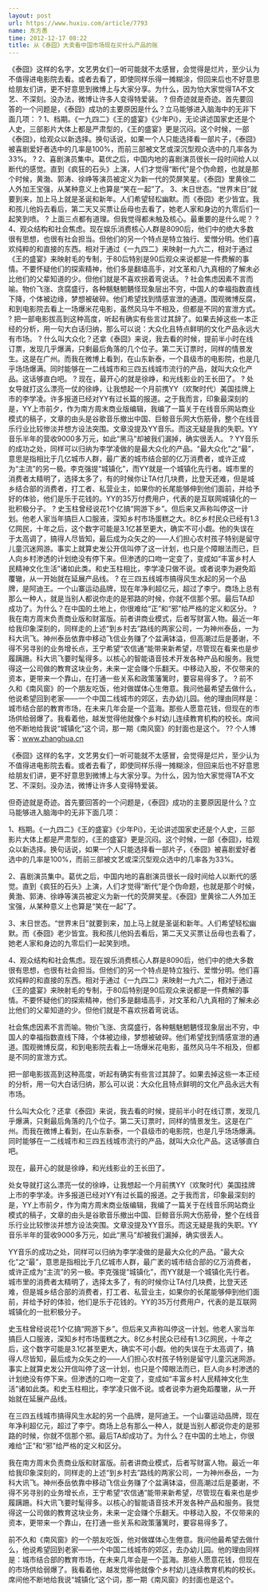 ```yaml
---
layout: post
url: https://www.huxiu.com/article/7793
name: 东方愚
time: 2012-12-17 08:22
title: 从《泰囧》大卖看中国市场现在买什么产品的账
---
```

《泰囧》这样的名字，文艺男女们一听可能就不太感冒，会觉得是烂片，至少认为不值得进电影院去看。或者去看了，即使同样乐得一摊糊涂，但回来后也不好意思给朋友们讲，更不好意思到微博上与大家分享。为什么，因为怕大家觉得TA不文艺、不深刻。没办法，微博让许多人变得特爱装。 ? 但奇迹就是奇迹。首先要回答的一个问题是，《泰囧》成功的主要原因是什么？立马能够进入脑海中的无非下面几项： ? 1、档期。《一九四二》《王的盛宴》《少年Pi》，无论讲述国家史还是个人史，三部影片大体上都是严肃型的，《王的盛宴》更是沉闷。这个时候，一部《泰囧》，给观众以新选择。换句话说，如果一个人只能选择看一部片子，《泰囧》被喜剧爱好者选中的几率是100%，而前三部被文艺或深沉型观众选中的几率各为33%。 ? 2、喜剧演员集中。葛优之后，中国内地的喜剧演员很长一段时间给人以断代的感觉。直到《疯狂的石头》上演，人们才觉得“断代”是个伪命题，也就是那个时候，黄渤、郭涛、徐峥等演员被定义为新一代的荧屏笑星。《泰囧》里黄徐二人外加王宝强，从某种意义上也算是“笑在一起”了。 3、末日世态。“世界末日”就要到来，加上马上就是圣诞和新年。人们希望轻松幽默。而《泰囧》老少皆宜。我和孩儿他妈去看后，第二天又买票让岳母也去看了，她老人家和身边的九零后们一起笑到喷。 ? 上面三点都有道理。但我觉得都未触及核心。最重要的是什么呢？ ? 4、观众结构和社会焦虑。现在娱乐消费核心人群是8090后，他们中的绝大多数很有思想，也很有社会担当。但他们的另一个特点是特立独行、爱憎分明。他们喜欢纯粹的和直接的东西。相对于通过《一九四二》来映射一九六二，相对于通过《王的盛宴》来映射毛的专制，于80后特别是90后观众来说都是一件费解的事情。不要怀疑他们的探索精神，他们多是翻墙高手，对文革和八九真相的了解未必比他们的父辈知道的少。但他们就是不喜欢拐着弯说话。 ? 社会焦虑因素不言而喻。物价飞涨、贪腐盛行，各种魑魅魍魉怪现象层出不穷，中国人的幸福指数直线下降，个体被边缘，梦想被破碎。他们希望找到情感宣泄的通道。围观微博反腐，和到电影院去看上一场爆米花电影，虽然风马牛不相及，但都是不同的宣泄方式。 ? 把一部电影拔高到这种高度，听起有确实有些言过其辞了。如果去掉这些一本正经的分析，用一句大白话归纳，那么可以说：大众化且特点鲜明的文化产品永远大有市场。 ? 什么叫大众化？还拿《泰囧》来说，我去看的时候，提前半小时在线订票，发现几乎爆满，只剩最后角落的几个位子。第二天订票时，同样的情景发生。这是在广州。而我在微博上看到，在山东新泰，一个县级市的电影院，也是几乎场场爆满。同时能够在一二线城市和三四五线城市流行的产品，就叫大众化产品。这话够直白吧。 ? 现在，最开心的就是徐峥，和光线影业的王长田了。 ? 处女导就打这么漂亮一仗的徐峥，让我想起一个月前携YY（欢聚时代）美国挂牌上市的李学凌。许多报道已经对YY有过长篇的报道。之于我而言，印象最深刻的是，YY上市前夕，作为南方周末商业版编辑，我编了一篇关于在线音乐网站商业模式的稿子，文章的由头是谷歌音乐撤出中国、巨鲸音乐网大伤筋骨，整个在线音乐行业比较惨淡并想方设法突围。文章没提及YY音乐。而这无疑是我的失职。YY音乐半年的营收9000多万元，如此“黑马”却被我们漏掉，确实很丢人。 ? YY音乐的成功之处，同样可以归纳为李学凌做的是最大众化的产品。“最大众化”之“最”，意思是指相比于几亿城市人群，最广袤的城市结合部的亿万消费者，或许正成为“主流”的另一极。李克强提“城镇化”，而YY就是一个城镇化先行者。城市里的消费者太精明了，选择太多了，有的时候你让TA付几块费，比登天还难，但是城乡结合部的消费者，打工者、私营业主，如果你的长尾能够伸到他们面前，并给予好的体验，他们是乐于花钱的。YY的35万付费用户，代表的是互联网城镇化的一批积极分子。 ? 史玉柱曾经说花1个亿搞“网游下乡”。但后来又声称叫停这一计划。他老人家当年搞巨人口服液，深知乡村市场蛋糕之大。8亿乡村民众已经有1.3亿网民，十年之后，这个数字可能是3.1亿甚至更大，确实不可小觑。他的失误在于太高调了，搞得人尽皆知，最后成为众矢之的——人们担心农村孩子特别是留守儿童沉迷网游。事实上就算史发公开信叫停了这一计划，也只是个障眼法而已，巨人向乡村渗透的计划绝没有停下来。但渗透的口吻一定变了，变成如“丰富乡村人民精神文化生活”诸如此类。和史玉柱相比，李学凌只做不说。或者说李为避免蹈覆辙，从一开始就在延展产品线。 ? 在三四五线城市搞得风生水起的另一个品牌，是阿迪王。一个山寨运动品牌，现在年净利超亿元，超过了李宁。商场上总有那么一种人，就是当别人都说你走的是邪路的时候，你就不信那个邪。最后TA却成功了。为什么？在中国的土地上，你很难给“正”和“邪”给严格的定义和区分。 ? 我在南方周末负责商业版和财富版。前者讲商业模式，后者写财富人物。最近一年给我印象深刻的，同样走的上述“到乡村去”路线的两家公司，一为神州泰岳，一为科大讯飞。神州泰岳依靠中移动飞信业务赚了个盆满钵溢，但高潮过后是萎谢，不得不另寻别的业务增长点，王宁希望“农信通”能带来新希望，尽管现在看来也是步履蹒跚。科大讯飞要时髦得多。以核心的智能语音技术开发各种产品和服务。我觉得这一公司做的教育这块业务，未来一定会赚个乐翻天。中移动入股，不仅带来的资本，更带来一个靠山，在打通一些关系和政策藩篱时，要容易得多了。 ? 前不久和《南风窗》的一个朋友吃饭，他对做媒体心生倦意。我问他最希望去做什么，他说希望回到老家——一个中国二线城市的郊区，去办幼儿园。他的理由同样是：城市结合部的教育市场，在未来几年会是一个蓝海。那些人愿意花钱，但现在的市场供给弱爆了。我看着他，越发觉得他就像个乡村幼儿连续教育机构的校长。席间他不断地给我说“城镇化”这个词，那一期《南风窗》的封面也是这个。 ?? 个人博客：www.zhanghua.cn

《泰囧》这样的名字，文艺男女们一听可能就不太感冒，会觉得是烂片，至少认为不值得进电影院去看。或者去看了，即使同样乐得一摊糊涂，但回来后也不好意思给朋友们讲，更不好意思到微博上与大家分享。为什么，因为怕大家觉得TA不文艺、不深刻。没办法，微博让许多人变得特爱装。

但奇迹就是奇迹。首先要回答的一个问题是，《泰囧》成功的主要原因是什么？立马能够进入脑海中的无非下面几项：

1、档期。《一九四二》《王的盛宴》《少年Pi》，无论讲述国家史还是个人史，三部影片大体上都是严肃型的，《王的盛宴》更是沉闷。这个时候，一部《泰囧》，给观众以新选择。换句话说，如果一个人只能选择看一部片子，《泰囧》被喜剧爱好者选中的几率是100%，而前三部被文艺或深沉型观众选中的几率各为33%。

2、喜剧演员集中。葛优之后，中国内地的喜剧演员很长一段时间给人以断代的感觉。直到《疯狂的石头》上演，人们才觉得“断代”是个伪命题，也就是那个时候，黄渤、郭涛、徐峥等演员被定义为新一代的荧屏笑星。《泰囧》里黄徐二人外加王宝强，从某种意义上也算是“笑在一起”了。

3、末日世态。“世界末日”就要到来，加上马上就是圣诞和新年。人们希望轻松幽默。而《泰囧》老少皆宜。我和孩儿他妈去看后，第二天又买票让岳母也去看了，她老人家和身边的九零后们一起笑到喷。

4、观众结构和社会焦虑。现在娱乐消费核心人群是8090后，他们中的绝大多数很有思想，也很有社会担当。但他们的另一个特点是特立独行、爱憎分明。他们喜欢纯粹的和直接的东西。相对于通过《一九四二》来映射一九六二，相对于通过《王的盛宴》来映射毛的专制，于80后特别是90后观众来说都是一件费解的事情。不要怀疑他们的探索精神，他们多是翻墙高手，对文革和八九真相的了解未必比他们的父辈知道的少。但他们就是不喜欢拐着弯说话。

社会焦虑因素不言而喻。物价飞涨、贪腐盛行，各种魑魅魍魉怪现象层出不穷，中国人的幸福指数直线下降，个体被边缘，梦想被破碎。他们希望找到情感宣泄的通道。围观微博反腐，和到电影院去看上一场爆米花电影，虽然风马牛不相及，但都是不同的宣泄方式。

把一部电影拔高到这种高度，听起有确实有些言过其辞了。如果去掉这些一本正经的分析，用一句大白话归纳，那么可以说：大众化且特点鲜明的文化产品永远大有市场。

什么叫大众化？还拿《泰囧》来说，我去看的时候，提前半小时在线订票，发现几乎爆满，只剩最后角落的几个位子。第二天订票时，同样的情景发生。这是在广州。而我在微博上看到，在山东新泰，一个县级市的电影院，也是几乎场场爆满。同时能够在一二线城市和三四五线城市流行的产品，就叫大众化产品。这话够直白吧。

现在，最开心的就是徐峥，和光线影业的王长田了。

处女导就打这么漂亮一仗的徐峥，让我想起一个月前携YY（欢聚时代）美国挂牌上市的李学凌。许多报道已经对YY有过长篇的报道。之于我而言，印象最深刻的是，YY上市前夕，作为南方周末商业版编辑，我编了一篇关于在线音乐网站商业模式的稿子，文章的由头是谷歌音乐撤出中国、巨鲸音乐网大伤筋骨，整个在线音乐行业比较惨淡并想方设法突围。文章没提及YY音乐。而这无疑是我的失职。YY音乐半年的营收9000多万元，如此“黑马”却被我们漏掉，确实很丢人。

YY音乐的成功之处，同样可以归纳为李学凌做的是最大众化的产品。“最大众化”之“最”，意思是指相比于几亿城市人群，最广袤的城市结合部的亿万消费者，或许正成为“主流”的另一极。李克强提“城镇化”，而YY就是一个城镇化先行者。城市里的消费者太精明了，选择太多了，有的时候你让TA付几块费，比登天还难，但是城乡结合部的消费者，打工者、私营业主，如果你的长尾能够伸到他们面前，并给予好的体验，他们是乐于花钱的。YY的35万付费用户，代表的是互联网城镇化的一批积极分子。

史玉柱曾经说花1个亿搞“网游下乡”。但后来又声称叫停这一计划。他老人家当年搞巨人口服液，深知乡村市场蛋糕之大。8亿乡村民众已经有1.3亿网民，十年之后，这个数字可能是3.1亿甚至更大，确实不可小觑。他的失误在于太高调了，搞得人尽皆知，最后成为众矢之的——人们担心农村孩子特别是留守儿童沉迷网游。事实上就算史发公开信叫停了这一计划，也只是个障眼法而已，巨人向乡村渗透的计划绝没有停下来。但渗透的口吻一定变了，变成如“丰富乡村人民精神文化生活”诸如此类。和史玉柱相比，李学凌只做不说。或者说李为避免蹈覆辙，从一开始就在延展产品线。

在三四五线城市搞得风生水起的另一个品牌，是阿迪王。一个山寨运动品牌，现在年净利超亿元，超过了李宁。商场上总有那么一种人，就是当别人都说你走的是邪路的时候，你就不信那个邪。最后TA却成功了。为什么？在中国的土地上，你很难给“正”和“邪”给严格的定义和区分。

我在南方周末负责商业版和财富版。前者讲商业模式，后者写财富人物。最近一年给我印象深刻的，同样走的上述“到乡村去”路线的两家公司，一为神州泰岳，一为科大讯飞。神州泰岳依靠中移动飞信业务赚了个盆满钵溢，但高潮过后是萎谢，不得不另寻别的业务增长点，王宁希望“农信通”能带来新希望，尽管现在看来也是步履蹒跚。科大讯飞要时髦得多。以核心的智能语音技术开发各种产品和服务。我觉得这一公司做的教育这块业务，未来一定会赚个乐翻天。中移动入股，不仅带来的资本，更带来一个靠山，在打通一些关系和政策藩篱时，要容易得多了。

前不久和《南风窗》的一个朋友吃饭，他对做媒体心生倦意。我问他最希望去做什么，他说希望回到老家——一个中国二线城市的郊区，去办幼儿园。他的理由同样是：城市结合部的教育市场，在未来几年会是一个蓝海。那些人愿意花钱，但现在的市场供给弱爆了。我看着他，越发觉得他就像个乡村幼儿连续教育机构的校长。席间他不断地给我说“城镇化”这个词，那一期《南风窗》的封面也是这个。

